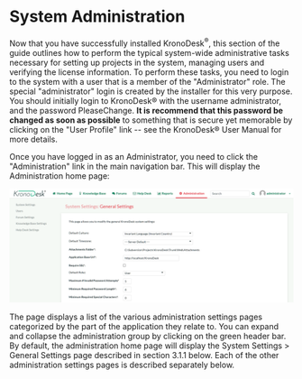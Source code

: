 # System Administration

Now that you have successfully installed KronoDesk<sup>®</sup>, this section of
the guide outlines how to perform the typical system-wide administrative
tasks necessary for setting up projects in the system, managing users
and verifying the license information. To perform these tasks, you need
to login to the system with a user that is a member of the
"Administrator" role. The special "administrator" login is created by
the installer for this very purpose. You should initially login to
KronoDesk® with the username administrator, and the
password PleaseChange. **It is recommend that this
password be changed as soon as possible** to something
that is secure yet memorable by clicking on the "User Profile" link --
see the KronoDesk® User Manual for more details.

Once you have logged in as an Administrator, you need to click the
"Administration" link in the main navigation bar. This will display the
Administration home page:

![](img/System_Administration_20.png)




The page displays a list of the various administration settings pages
categorized by the part of the application they relate to. You can
expand and collapse the administration group by clicking on the green
header bar. By default, the administration home page will display the
System Settings \> General Settings page described in section 3.1.1
below. Each of the other administration settings pages is described
separately below.
